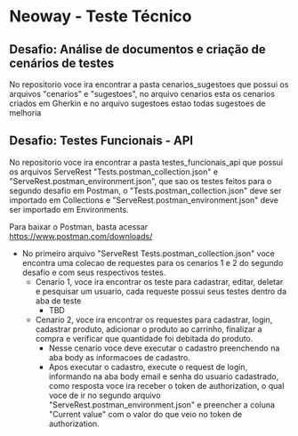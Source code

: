 # Neoway - Teste Técnico
## Desafio: Análise de documentos e criação de cenários de testes
No repositorio voce ira encontrar a pasta cenarios_sugestoes que possui os arquivos "cenarios" e "sugestoes", no arquivo cenarios esta os cenarios criados em Gherkin e no arquivo sugestoes estao todas sugestoes de melhoria

##  Desafio: Testes Funcionais - API
No repositorio voce ira encontrar a pasta testes_funcionais_api que possui os arquivos ServeRest "Tests.postman_collection.json" e "ServeRest.postman_environment.json", que sao os testes feitos para o segundo desafio em Postman, o "Tests.postman_collection.json" deve ser importado em Collections e "ServeRest.postman_environment.json" deve ser importado em Environments.

Para baixar o Postman, basta acessar https://www.postman.com/downloads/

- No primeiro arquivo "ServeRest Tests.postman_collection.json" voce encontra uma colecao de requestes para os cenarios 1 e 2 do segundo desafio e com seus respectivos testes.
    - Cenario 1, voce ira encontrar os teste para cadastrar, editar, deletar e pesquisar um usuario, cada requeste possui seus testes dentro da aba de teste
        - TBD
    - Cenario 2, voce ira encontrar os requestes para cadastrar, login, cadastrar produto, adicionar o produto ao carrinho, finalizar a compra e verificar que quantidade foi debitada do produto.
        - Nesse cenario voce deve executar o cadastro preenchendo na aba body as informacoes de cadastro.
        - Apos executar o cadastro, execute o request de login, informando na aba body email e senha do usuario cadastrado, como resposta voce ira receber o token de authorization, o qual voce de ir no segundo arquivo "ServeRest.postman_environment.json" e preencher a coluna "Current value" com o valor do que veio no token de authorization.